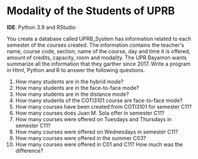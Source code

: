 <h1> Modality of the Students of UPRB </h1>

<b>IDE</b>: Python 3.9 and RStudio

You create a database called UPRB_System has information related to each semester of the courses created. The information contains the teacher's name, course code, section, name of the course, day and time it is offered, amount of credits, capacity, room and modality. The UPR Bayamon wants summarize all the information that they garther since 2017. Write a program in Html, Python and R to answer the following questions. 

<ol type="1">
  <li>How many students are in the hybrid mode? </li>
  <li>How many students are in the face-to-face mode? </li>
  <li>How many students are in the distance mode? </li>
  <li>How many students of the COTI3101 course are face-to-face mode? </li>
  <li>How many courses have been created from COTI3101 for semester C11? </li>
  <li>How many courses does Juan M. Sola offer in semester C11? </li>
  <li>How many courses were offered on Tuesdays and Thursdays in semester C11? </li>
  <li>How many courses were offered on Wednesdays in semester C11? </li>
  <li>How many courses were offered in the summer C03? </li>
  <li>How many courses were offered in C01 and C11? How much was the difference? </li>
</ol>
   

